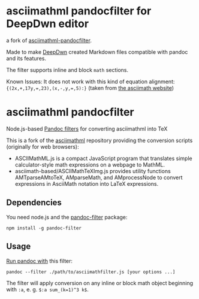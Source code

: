 # asciimathml pandocfilter for DeepDwn editor
a fork of [asciimathml-pandocfilter](https://github.com/nanikamado/asciimathml-pandocfilter).

Made to make [DeepDwn](https://www.deepdwn.com/) created Markdown files compatible with pandoc and its features.

The filter supports inline and block `math` sections.

Known Issues:
It does not work with this kind of equation alignment: `{(2x,+,17y,=,23),(x,-,y,=,5):}` (taken from [the asciimath website](http://asciimath.org/)) 

asciimathml pandocfilter
========================

Node.js-based
[Pandoc filters](https://github.com/jgm/pandoc/wiki/Pandoc-Filters)
for converting asciimathml into TeX

This is a fork of the
[asciimathml](https://github.com/asciimath/asciimathml) repository
providing the conversion scripts (originally for web browsers):

* ASCIIMathML.js is a compact JavaScript program that translates
  simple calculator-style math expressions on a webpage to MathML.
* asciimath-based/ASCIIMathTeXImg.js provides utility functions
  AMTparseAMtoTeX, AMparseMath, and AMprocessNode to convert
  expressions in AsciiMath notation into LaTeX expressions.

## Dependencies

You need node.js and the [pandoc-filter](https://github.com/mvhenderson/pandoc-filter-node) package:

```
npm install -g pandoc-filter
```

## Usage

[Run pandoc with](http://pandoc.org/scripting.html#json-filters) this filter:

```
pandoc --filter ./path/to/asciimathfilter.js [your options ...]
```

The filter will apply conversion on any inline or block math object beginning with `:a`, e. g. `$:a sum_(k=1)^3 k$`.
